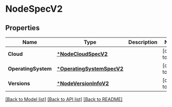 # NodeSpecV2

## Properties
Name | Type | Description | Notes
------------ | ------------- | ------------- | -------------
**Cloud** | [***NodeCloudSpecV2**](NodeCloudSpecV2.md) |  | [default to null]
**OperatingSystem** | [***OperatingSystemSpecV2**](OperatingSystemSpecV2.md) |  | [default to null]
**Versions** | [***NodeVersionInfoV2**](NodeVersionInfoV2.md) |  | [default to null]

[[Back to Model list]](../README.md#documentation-for-models) [[Back to API list]](../README.md#documentation-for-api-endpoints) [[Back to README]](../README.md)


